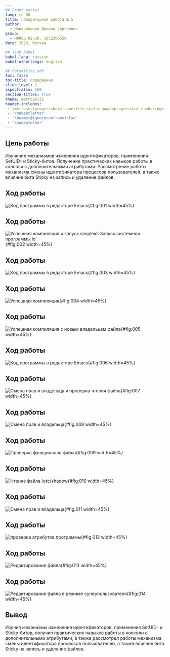 ```yaml
---
## Front matter
lang: ru-RU
title: Лабораторная работа № 5
author:
  - Новосельцев Данила Сергеевич
group:
  - НФИбд-02-20, 1032206559
date: 2023, Москва

## i18n babel
babel-lang: russian
babel-otherlangs: english

## Formatting pdf
toc: false
toc-title: Содержание
slide_level: 2
aspectratio: 169
section-titles: true
theme: metropolis
header-includes:
 - \metroset{progressbar=frametitle,sectionpage=progressbar,numbering=fraction}
 - '\makeatletter'
 - '\beamer@ignorenonframefalse'
 - '\makeatother'
---
```


## Цель работы

Изучение механизмов изменения идентификаторов, применения SetUID- и Sticky-битов. Получение практических навыков работы в консоли с дополнительными атрибутами. Рассмотрение работы механизма смены идентификатора процессов пользователей, а также влияние бита Sticky на запись и удаление файлов.

## Ход работы

![Код программы в редакторе Emacs](./image/img1.png){#fig:001 width=45%}

## Ход работы

![Успешная компиляция и запуск simpleid. Запуск системной программы id](./image/img2.png){#fig:002 width=45%}

## Ход работы

![Код программы в редакторе Emacs](./image/img3.png){#fig:003 width=45%}

## Ход работы

![Успешная компиляция](./image/img4.png){#fig:004 width=45%}

## Ход работы

![Успешная компиляция с новым владельцем файла](./image/img5.png){#fig:005 width=45%}

## Ход работы

![Код программы в редакторе Emacs](./image/img6.png){#fig:006 width=45%}

## Ход работы

![Смена прав и владельца и проверка чтения файла](./image/img7.png){#fig:007 width=45%}

## Ход работы

![Смена прав и владельца](./image/img8.png){#fig:008 width=45%}

## Ход работы

![Проверка функционала файла](./image/img9.png){#fig:009 width=45%}

## Ход работы

![Чтение файла /etc/shadow](./image/img10.png){#fig:010 width=45%}

## Ход работы

![Смена прав и владельца](./image/img11.png){#fig:011 width=45%}

## Ход работы

![проверка атрибутов программы](./image/img12.png){#fig:012 width=45%}

## Ход работы

![Редактирование файла](./image/img13.png){#fig:013 width=45%}

## Ход работы

![Редактирование файла в режиме суперпользователя](./image/img14.png){#fig:014 width=45%}

## Вывод

Изучил механизмы изменения идентификаторов, применения SetUID- и Sticky-битов, получил практических навыков работы в консоли с дополнительными атрибутами, а также рассмотрел работы механизма смены идентификатора процессов пользователей, а также влияние бита Sticky на запись и удаление файлов.